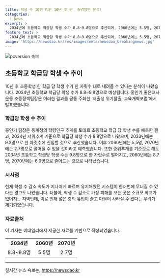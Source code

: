```yaml
---
title: 학생 수 10명 미만 10년 후 반  충격적인 분석!
categories:
  - News
excerpt: >
  2034년에 초등학교 학급당 학생 수가 8.8~9.8명으로 추산되며, 2060년에는 5.5명, 2070년에는 2.7명으로 떨어질 수 있다는 분석이 나왔다. 이는 통계청의 데이터를 기반으로 한 추산으로, 현재의 학생 수 감소 속도가 빠르기 때문에 시스템이 무너질 수 있다는 경고도 하였다. 특히 소규모 학교가 사라지면 지역 사회에도 영향을 줄 수 있다고 밝혔다.
feature_text: >
  2034년에 초등학교 학급당 학생 수가 8.8~9.8명으로 추산되며, 2060년에는 5.5명, 2070년에는 2.7명으로 떨어질 수 있다는 분석이 나왔다. 이는 통계청의 데이터를 기반으로 한 추산으로, 현재의 학생 수 감소 속도가 빠르기 때문에 시스템이 무너질 수 있다는 경고도 하였다. 특히 소규모 학교가 사라지면 지역 사회에도 영향을 줄 수 있다고 밝혔다.
image: 'https://newsdao.kr/res/images/meta/newsdao_breakingnews.jpg'
---
```


<p><img src="https://newsdao.kr/res/images/meta/newsdao_breakingnews.jpg" alt="pcversion 속보" /></p>

<h2 data-ke-size="size26">초등학교 학급당 학생 수 추이</h2>

<p data-ke-size="size16">10년 후 초등학생 한 학급 당 학생 수가 한 자릿수 대로 내려올 수 있다는 분석이 나왔습니다. 2034년 초등학교 학급당 학생 수가 8.8~9.8명으로 예상됩니다. 홍인기 좋은교사운동 초등정책팀장은 이러한 결과를 공동 주최한 ‘저출생 위기탈출, 교육개혁포럼’에서 발표했습니다.</p>

<h3>학급당 학생 수 추이</h3>

<p data-ke-size="size16">홍인기 팀장은 통계청의 학령인구 추계를 토대로 초등학교 학급 당 학생 수를 예측한 결과, 2034년 저위추계 기준으로 학급당 학생 수가 8.8명으로 나왔으며, 2033년에는 9.3명으로 한 자릿수에 진입할 것으로 추산했습니다. 이후 2060년에는 5.5명, 2070년에는 2.7명으로 떨어질 수 있을 것이라고 예측했습니다. 또한 중위추계를 기준으로 해도 2034년 초등학교 학급당 학생 수는 9.8명으로 한 자릿수로 떨어지고, 2060년에는 8.7명, 2070년에는 6.0명으로 줄어드는 것으로 나타났습니다.</p>

<h3>시사점</h3>

<p data-ke-size="size16">현재 학생 수 감소 속도가 지나치게 빠르며 유지해왔던 시스템이 한꺼번에 무너질 수 있다는 경고도 나왔습니다. 더불어, 학생 수 감소로 가장 피해를 보는 곳은 소규모 학교가 없어지는 지역인데, 이로 인해 젊은 층의 유입이 줄고 마을이 사라질 수 있다는 우려가 제기되었습니다.</p>

<h3>자료출처</h3>

<p data-ke-size="size16">이 기사는 이데일리에서 제공한 자료를 기반으로 작성되었습니다.</p>

<table>
    <tr>
        <td style="text-align: center; height: 17px;"><b>2034년</b></td>
        <td style="text-align: center; height: 17px;"><b>2060년</b></td>
        <td style="text-align: center; height: 17px;"><b>2070년</b></td>
    </tr>
    <tr>
        <td style="text-align: center; height: 17px;">8.8~9.8명</td>
        <td style="text-align: center; height: 17px;">5.5명</td>
        <td style="text-align: center; height: 17px;">2.7명</td>
    </tr>
</table>

<p><hr></p>
실시간 뉴스 속보는, <a href="https://newsdao.kr" rel="dofollow">https://newsdao.kr</a>



